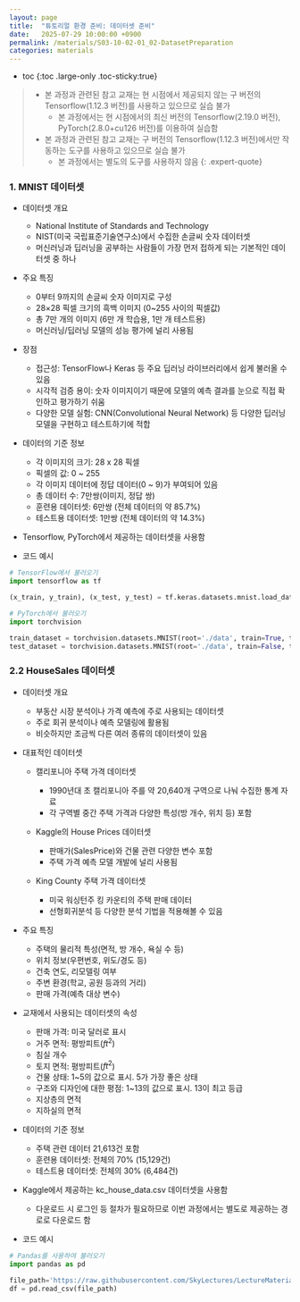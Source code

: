```yaml
---
layout: page
title:  "튜토리얼 환경 준비: 데이터셋 준비"
date:   2025-07-29 10:00:00 +0900
permalink: /materials/S03-10-02-01_02-DatasetPreparation
categories: materials
---
```

* toc
{:toc .large-only .toc-sticky:true}

> - 본 과정과 관련된 참고 교재는 현 시점에서 제공되지 않는 구 버전의 Tensorflow(1.12.3 버전)를 사용하고 있으므로 실습 불가
>   - 본 과정에서는 현 시점에서의 최신 버전의 Tensorflow(2.19.0 버전), PyTorch(2.8.0+cu126 버전)를 이용하여 실습함
> - 본 과정과 관련된 참고 교재는 구 버전의 Tensorflow(1.12.3 버전)에서만 작동하는 도구를 사용하고 있으므로 실습 불가
>   - 본 과정에서는 별도의 도구를 사용하지 않음
{: .expert-quote}

### 1. MNIST 데이터셋

- 데이터셋 개요
    - National Institute of Standards and Technology
    - NIST(미국 국립표준기술연구소)에서 수집한 손글씨 숫자 데이터셋
    - 머신러닝과 딥러닝을 공부하는 사람들이 가장 먼저 접하게 되는 기본적인 데이터셋 중 하나

- 주요 특징
    - 0부터 9까지의 손글씨 숫자 이미지로 구성
    - 28×28 픽셀 크기의 흑백 이미지 (0~255 사이의 픽셀값)
    - 총 7만 개의 이미지 (6만 개 학습용, 1만 개 테스트용)
    - 머신러닝/딥러닝 모델의 성능 평가에 널리 사용됨

- 장점
    - 접근성: TensorFlow나 Keras 등 주요 딥러닝 라이브러리에서 쉽게 불러올 수 있음
    - 시각적 검증 용이: 숫자 이미지이기 때문에 모델의 예측 결과를 눈으로 직접 확인하고 평가하기 쉬움
    - 다양한 모델 실험: CNN(Convolutional Neural Network) 등 다양한 딥러닝 모델을 구현하고 테스트하기에 적합

- 데이터의 기준 정보
    - 각 이미지의 크기: 28 x 28 픽셀
    - 픽셀의 값: 0 ~ 255
    - 각 이미지 데이터에 정답 데이터(0 ~ 9)가 부여되어 있음
    - 총 데이터 수: 7만쌍(이미지, 정답 쌍)
    - 훈련용 데이터셋: 6만쌍 (전체 데이터의 약 85.7%)
    - 테스트용 데이터셋: 1만쌍 (전체 데이터의 약 14.3%)

- Tensorflow, PyTorch에서 제공하는 데이터셋을 사용함

- 코드 예시

```python
# TensorFlow에서 불러오기
import tensorflow as tf

(x_train, y_train), (x_test, y_test) = tf.keras.datasets.mnist.load_data()

# PyTorch에서 불러오기
import torchvision

train_dataset = torchvision.datasets.MNIST(root='./data', train=True, transform=transform, download=True)
test_dataset = torchvision.datasets.MNIST(root='./data', train=False, transform=transform, download=True)

```

### 2.2 HouseSales 데이터셋

- 데이터셋 개요
    - 부동산 시장 분석이나 가격 예측에 주로 사용되는 데이터셋
    - 주로 회귀 분석이나 예측 모델링에 활용됨
    - 비슷하지만 조금씩 다른 여러 종류의 데이터셋이 있음

- 대표적인 데이터셋
    - 캘리포니아 주택 가격 데이터셋
        - 1990년대 초 캘리포니아 주를 약 20,640개 구역으로 나눠 수집한 통계 자료
        - 각 구역별 중간 주택 가격과 다양한 특성(방 개수, 위치 등) 포함 

    - Kaggle의 House Prices 데이터셋
        - 판매가(SalesPrice)와 건물 관련 다양한 변수 포함
        - 주택 가격 예측 모델 개발에 널리 사용됨 

    - King County 주택 가격 데이터셋
        - 미국 워싱턴주 킹 카운티의 주택 판매 데이터
        - 선형회귀분석 등 다양한 분석 기법을 적용해볼 수 있음 

- 주요 특징
    - 주택의 물리적 특성(면적, 방 개수, 욕실 수 등)
    - 위치 정보(우편번호, 위도/경도 등)
    - 건축 연도, 리모델링 여부
    - 주변 환경(학교, 공원 등과의 거리)
    - 판매 가격(예측 대상 변수)

- 교재에서 사용되는 데이터셋의 속성
    - 판매 가격: 미국 달러로 표시
    - 거주 면적: 평방피트($ft^2$)
    - 침실 개수
    - 토지 면적: 평방피트($ft^2$)
    - 건물 상태: 1~5의 값으로 표시. 5가 가장 좋은 상태
    - 구조와 디자인에 대한 평점: 1~13의 값으로 표시. 13이 최고 등급
    - 지상층의 면적
    - 지하실의 면적

- 데이터의 기준 정보
    - 주택 관련 데이터 21,613건 포함
    - 훈련용 데이터셋: 전체의 70% (15,129건)
    - 테스트용 데이터셋: 전체의 30% (6,484건)

- Kaggle에서 제공하는 kc_house_data.csv 데이터셋을 사용함
    - 다운로드 시 로그인 등 절차가 필요하므로 이번 과정에서는 별도로 제공하는 경로로 다운로드 함

- 코드 예시

```python
# Pandas를 사용하여 불러오기
import pandas as pd

file_path='https://raw.githubusercontent.com/SkyLectures/LectureMaterials/refs/heads/main/datasets/S03-10-02-02_01-kc_house_data.csv'
df = pd.read_csv(file_path)

```
